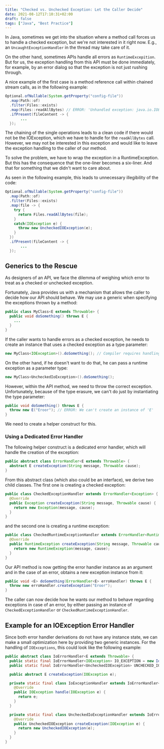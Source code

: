 ```yaml
---
title: "Checked vs. Unchecked Exception: Let the Caller Decide"
date: 2021-08-12T17:10:31+02:00
draft: false
tags: ["Java", "Best Practice"]
---
```


In Java, sometimes we get into the situation where a method call forces us to handle a checked exception, but we're not interested in it right now. E.g., an `UncaughtExceptionHandler` in the thread may take care of it.

On the other hand, sometimes APIs handle all errors as `RuntimeExcepition`. But for us, the exception handling from this API must be done immediately, for example, by an error dialog so that the exception is not just rushing through.

A nice example of the first case is a method reference call within chained stream calls, as in the following example:

```java
Optional.ofNullable(System.getProperty("config-file"))
  .map(Path::of)
  .filter(Files::exists)
  .map(Files::readAllBytes) // ERROR: 'Unhandled exception: java.io.IOException'
  .ifPresent(fileContent -> {
       ...
  });
```

The chaining of the single operations leads to a clean code if there would not be the IOException, which we have to handle for the `readAllBytes` call. However, we may not be interested in this exception and would like to leave the exception handling to the caller of our method.

To solve the problem, we have to wrap the exception in a RuntimeException. But this has the consequence that the one-liner becomes a six-liner. And that for something that we didn't want to care about.

As seen in the following example, this leads to unnecessary illegibility of the code:

```java
Optional.ofNullable(System.getProperty("config-file"))
  .map(Path::of)
  .filter(Files::exists)
  .map(file -> {
    try {
      return Files.readAllBytes(file);
    }
    catch(IOException e) {
      throw new UncheckedIOException(e);
    }
  })
  .ifPresent(fileContent -> {
       ...
  });
```

## Generics to the Rescue

As designers of an API, we face the dilemma of weighing which error to treat as a checked or unchecked exception.

Fortunately, Java provides us with a mechanism that allows the caller to decide how our API should behave. We may use a generic when specifying the exceptions thrown by a method:

```java
public class MyClass<E extends Throwable> {
  public void doSomething() throws E {
    ...
  }
}
```

If the caller wants to handle errors as a checked exception, he needs to create an instance that uses a checked exception as a type parameter:

```java
new MyClass<IOException>().doSomething(); // Compiler requires handling of the IOException
```

On the other hand, if he doesn't want to do that, he can pass a runtime exception as a parameter type:

```java
new MyClass<UncheckedIoException>().doSomething();
```

However, within the API method, we need to throw the correct exception. Unfortunately, because of the type erasure, we can't do just by instantiating the type parameter:

```java
public void doSomething() throws E {
  throw new E("Eroor"); // ERROR: We can't create an instance of 'E'
}
```

We need to create a helper construct for this.

### Using a Dedicated Error Handler

The following helper construct is a dedicated error handler, which will handle the creation of the exception:

```java
public abstract class ErrorHandler<E extends Throwable> {
  abstract E createException(String message, Throwable cause);
}
```

From this abstract class (which also could be an interface), we derive two child classes. The first one is creating a checked exception:

```java
public class CheckedExceptionHandler extends ErrorHandler<Exception> {
  @Override
  public Exception createException(String message, Throwable cause) {
    return new Exception(message, cause);
  }
}
```

and the second one is creating a runtime exception:

```java
public class CheckedRuntimeExceptionHandler extends ErrorHandler<RuntimeException> {
  @Override
  public RuntimeException createException(String message, Throwable cause) {
    return new RuntimeException(message, cause);
  }
}
```

Our API method is now getting the error handler instance as an argument and in the case of an error, obtains a new exception instance from it:

```java
public void <E> doSomething(ErrorHandler<E> erroHandler) throws E {
  throw new erroHandler.createException("Eroor");
}
```

The caller can now decide how he wants our method to behave regarding exceptions in case of an error, by either passing an instance of `CheckedExceptionHandler` or `CheckedRuntimeExceptionHandler`.

## Example for an IOException Error Handler

Since both error handler derivations do not have any instance state, we can make a small optimization here by providing two generic instances. For the handling of `IOExceptions`, this could look like the following example:

```java
public abstract class IoErrorHandler<E extends Throwable> {
  public static final IoErrorHandler<IOException> IO_EXCEPTION = new IoException();
  public static final IoErrorHandler<UncheckedIOException> UNCHECKED_IO_EXCEPTION = new UncheckedIoException();

  public abstract E createException(IOException e);

  private static final class IoExceptionHandler extends IoErrorHandler<IOException> {
    @Override
    public IOException handle(IOException e) {
      return e;
    }
  }

  private static final class UncheckedIoExceptionHandler extends IoErrorHandler<UncheckedIOException> {
    @Override
    public UncheckedIOException createException(IOException e) {
      return new UncheckedIOException(e);
    }
  }
}
```
